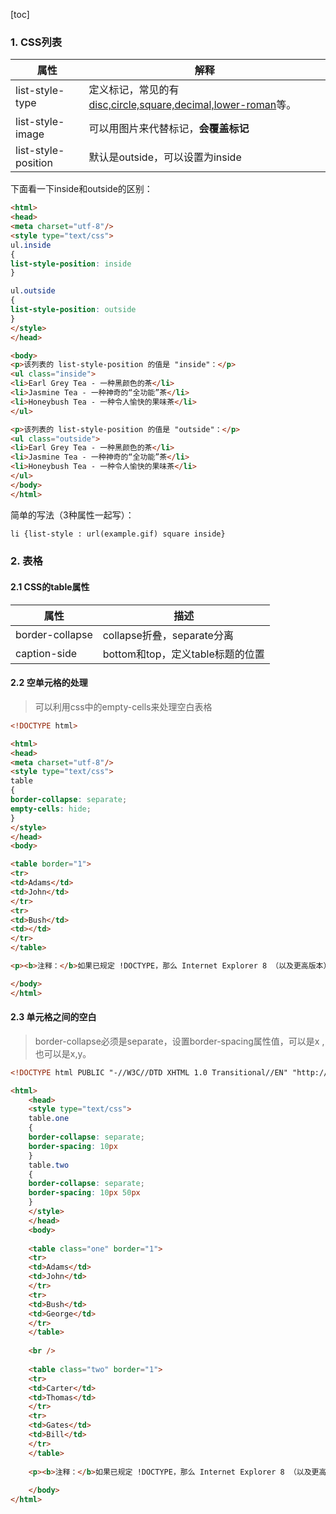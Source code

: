 [toc]

### 1. CSS列表

| 属性 | 解释 |
| - |  - |
| list-style-type | 定义标记，常见的有[disc,circle,square,decimal,lower-roman](http://www.w3school.com.cn/cssref/pr_list-style-type.asp)等。
| list-style-image | 可以用图片来代替标记，**会覆盖标记** |
| list-style-position | 默认是outside，可以设置为inside | text-align| 文本对齐方式|

下面看一下inside和outside的区别：
```html
<html>
<head>
<meta charset="utf-8"/>
<style type="text/css">
ul.inside 
{
list-style-position: inside
}

ul.outside 
{
list-style-position: outside
}
</style>
</head>

<body>
<p>该列表的 list-style-position 的值是 "inside"：</p>
<ul class="inside">
<li>Earl Grey Tea - 一种黑颜色的茶</li>
<li>Jasmine Tea - 一种神奇的“全功能”茶</li>
<li>Honeybush Tea - 一种令人愉快的果味茶</li>
</ul>

<p>该列表的 list-style-position 的值是 "outside"：</p>
<ul class="outside">
<li>Earl Grey Tea - 一种黑颜色的茶</li>
<li>Jasmine Tea - 一种神奇的“全功能”茶</li>
<li>Honeybush Tea - 一种令人愉快的果味茶</li>
</ul>
</body>
</html>
```

简单的写法（3种属性一起写）：
```html
li {list-style : url(example.gif) square inside}
```


### 2. 表格
#### 2.1 CSS的table属性
| 属性 | 描述 |
| - | - |
| border-collapse | collapse折叠，separate分离 |
|caption-side | bottom和top，定义table标题的位置 |

#### 2.2 空单元格的处理 
> 可以利用css中的empty-cells来处理空白表格

```html
<!DOCTYPE html>

<html>
<head>
<meta charset="utf-8"/>
<style type="text/css">
table
{
border-collapse: separate;
empty-cells: hide;
}
</style>
</head>
<body>

<table border="1">
<tr>
<td>Adams</td>
<td>John</td>
</tr>
<tr>
<td>Bush</td>
<td></td>
</tr>
</table>

<p><b>注释：</b>如果已规定 !DOCTYPE，那么 Internet Explorer 8 （以及更高版本）支持 empty-cells 属性。</p>

</body>
</html>
```

#### 2.3 单元格之间的空白
> border-collapse必须是separate，设置border-spacing属性值，可以是x ,也可以是x,y。

```html
<!DOCTYPE html PUBLIC "-//W3C//DTD XHTML 1.0 Transitional//EN" "http://www.w3.org/TR/xhtml1/DTD/xhtml1-transitional.dtd">

<html>
    <head>
    <style type="text/css">
    table.one 
    {
    border-collapse: separate;
    border-spacing: 10px
    }
    table.two
    {
    border-collapse: separate;
    border-spacing: 10px 50px
    }
    </style>
    </head>
    <body>
    
    <table class="one" border="1">
    <tr>
    <td>Adams</td>
    <td>John</td>
    </tr>
    <tr>
    <td>Bush</td>
    <td>George</td>
    </tr>
    </table>
    
    <br />
    
    <table class="two" border="1">
    <tr>
    <td>Carter</td>
    <td>Thomas</td>
    </tr>
    <tr>
    <td>Gates</td>
    <td>Bill</td>
    </tr>
    </table>
    
    <p><b>注释：</b>如果已规定 !DOCTYPE，那么 Internet Explorer 8 （以及更高版本）支持 border-spacing 属性。</p>
    
    </body>
</html>
```


